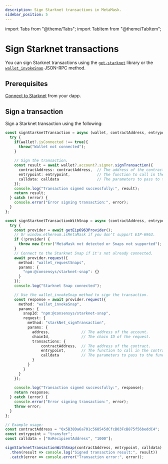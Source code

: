 ```yaml
---
description: Sign Starknet transactions in MetaMask.
sidebar_position: 5
---
```


import Tabs from "@theme/Tabs";
import TabItem from "@theme/TabItem";

# Sign Starknet transactions

You can sign Starknet transactions using the
[`get-starknet`](https://github.com/starknet-io/get-starknet) library or the
[`wallet_invokeSnap`](/snaps/reference/wallet-api-for-snaps/#wallet_invokesnap) JSON-RPC method.

## Prerequisites

[Connect to Starknet](connect-to-starknet.md) from your dapp.

## Sign a transaction

Sign a Starknet transaction using the following:

<Tabs>
  <TabItem value="get-starknet" default>

  ```typescript
  const signStarknetTransaction = async (wallet, contractAddress, entrypoint, calldata) => {
    try {
      if(wallet?.isConnected !== true){
        throw("Wallet not connected");
      } 
    
      // Sign the transaction.
      const result = await wallet?.account?.signer.signTransaction({
        contractAddress: contractAddress,  // The address of the contract.
        entrypoint: entrypoint,            // The function to call in the contract.
        calldata: calldata                 // The parameters to pass to the function.
      });
      console.log("Transaction signed successfully:", result);
      return result;
    } catch (error) {
      console.error("Error signing transaction:", error);
    }
  };
  ```
  </TabItem>
  <TabItem value="wallet_invokeSnap">

  ```typescript
  const signStarknetTransactionWithSnap = async (contractAddress, entrypoint, calldata, chainId, address) => {
    try {
      const provider = await getEip6963Provider();       
      // Or window.ethereum.isMetaMask if you don't support EIP-6963.
      if (!provider) {
        throw new Error("MetaMask not detected or Snaps not supported");
      }
      // Connect to the Starknet Snap if it's not already connected.
      await provider.request({
        method: "wallet_requestSnaps",
        params: {
          "npm:@consensys/starknet-snap": {}
        }
      });
      console.log("Starknet Snap connected");

      // Use the wallet_invokeSnap method to sign the transaction.
      const response = await provider.request({
        method: "wallet_invokeSnap",
        params: {
          snapId: "npm:@consensys/starknet-snap",
          request: {
            method: "starkNet_signTransaction",
            params: {
              address,              // The address of the account.
              chainId,              // The chain ID of the request.
              transactions: {
                  contractAddress,  // The address of the contract.
                  entrypoint,       // The function to call in the contract.
                  calldata          // The parameters to pass to the function (as an array).
              }
            }
          }
        }
      });
      
      console.log("Transaction signed successfully:", response);
      return response;
    } catch (error) {
      console.error("Error signing transaction:", error);
      throw error;
    }
  };

  // Example usage:
  const contractAddress = "0x5B38Da6a701c568545dCfcB03FcB875f56beddC4";
  const entrypoint = "transfer";
  const calldata = ["0xRecipientAddress", "1000"];

  signStarknetTransactionWithSnap(contractAddress, entrypoint, calldata)
    .then(result => console.log("Signed transaction result:", result))
    .catch(error => console.error("Transaction error:", error));
  ```
 
  </TabItem> 
</Tabs>